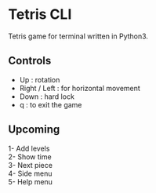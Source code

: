 # Tetris CLI

Tetris game for terminal written in Python3.

## Controls

* Up : rotation
* Right / Left : for horizontal movement
* Down : hard lock
* q : to exit the game 

## Upcoming

1- Add levels<br>
2- Show time<br>
3- Next piece<br>
4- Side menu <br>
5- Help menu<br>
